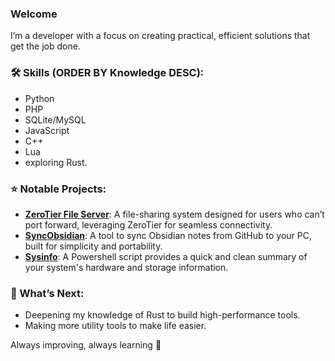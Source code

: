 ### Welcome
I’m a developer with a focus on creating practical, efficient solutions that get the job done.

### 🛠️ Skills (ORDER BY Knowledge DESC):  
- Python
- PHP
- SQLite/MySQL
- JavaScript
- C++
- Lua
- exploring Rust.

### ⭐ Notable Projects:
- **[ZeroTier File Server](https://github.com/zorp52/zerotier-fileserver)**: A file-sharing system designed for users who can’t port forward, leveraging ZeroTier for seamless connectivity.
- **[SyncObsidian](https://github.com/zorp52/syncObsidian)**: A tool to sync Obsidian notes from GitHub to your PC, built for simplicity and portability.
- **[Sysinfo](https://github.com/zorp52/sysinfo)**: A Powershell script provides a quick and clean summary of your system's hardware and storage information.

### 🤔 What’s Next:  
- Deepening my knowledge of Rust to build high-performance tools.
- Making more utility tools to make life easier.

Always improving, always learning 🚀
